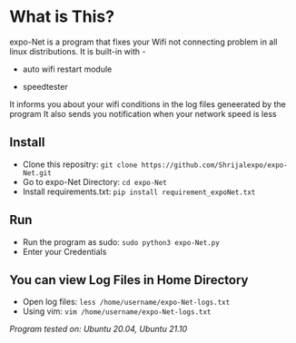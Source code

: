 # What is This?
expo-Net is a program that fixes your Wifi not connecting problem in all linux distributions.
It is built-in with -

- auto wifi restart module

- speedtester

It informs you about your wifi conditions in the log files geneerated by the program
It also sends you notification when your network speed is less

## Install

- Clone this repositry: `git clone https://github.com/Shrijalexpo/expo-Net.git`
- Go to expo-Net Directory: `cd expo-Net`
- Install requirements.txt: `pip install requirement_expoNet.txt`

## Run
- Run the program as sudo: `sudo python3 expo-Net.py`
- Enter your Credentials

## You can view Log Files in Home Directory
- Open log files: `less /home/username/expo-Net-logs.txt`
- Using vim: `vim /home/username/expo-Net-logs.txt`


*Program tested on: Ubuntu 20.04, Ubuntu 21.10*
